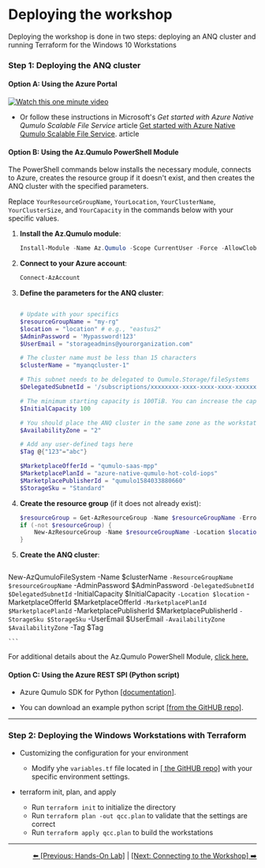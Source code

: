 # Deploying the workshop

Deploying the workshop is done in two steps: deploying an ANQ cluster and running Terraform for the Windows 10 Workstations

### Step 1: Deploying the ANQ cluster 

#### Option A: Using the Azure Portal

[![Watch this one minute video](https://img.youtube.com/vi/zJpUAZVAato/0.jpg)](https://www.youtube.com/watch?v=zJpUAZVAato)

- Or follow these instructions in Microsoft's *Get started with Azure Native Qumulo Scalable File Service* article [Get started with Azure Native Qumulo Scalable File Service](https://learn.microsoft.com/en-us/azure/partner-solutions/qumulo/qumulo-create).
 article 

#### Option B: Using the Az.Qumulo PowerShell Module

The PowerShell commands below installs the necessary module, connects to Azure, creates the resource group if it doesn't exist, and then creates the ANQ cluster with the specified parameters.

Replace `YourResourceGroupName`, `YourLocation`, `YourClusterName`, `YourClusterSize`, and `YourCapacity` in the commands below with your specific values. 

1. **Install the Az.Qumulo module**:
    ```powershell
    Install-Module -Name Az.Qumulo -Scope CurrentUser -Force -AllowClobber
    ```

2. **Connect to your Azure account**:
    ```powershell
    Connect-AzAccount
    ```

3. **Define the parameters for the ANQ cluster**:
    ```powershell
    
    # Update with your specifics
    $resourceGroupName = "my-rg"
    $location = "location" # e.g., "eastus2"
    $AdminPassword = 'Mypassword!123'
    $UserEmail = "storageadmins@yourorganization.com"

    # The cluster name must be less than 15 characters
    $clusterName = "myanqcluster-1"

    # This subnet needs to be delegated to Qumulo.Storage/fileSystems
    $DelegatedSubnetId = '/subscriptions/xxxxxxxx-xxxx-xxxx-xxxx-xxxxxxxxxxxx/resourceGroups/$resourceGroupName/providers/Microsoft.Network/virtualNetworks/myvnet/subnets/mysubnetname' 

    # The minimum starting capacity is 100TiB. You can increase the capacity non-disruptively to several hundres PiBs
    $InitialCapacity 100 

    # You should place the ANQ cluster in the same zone as the workstations for minimum network latency.
    $AvailabilityZone = "2"

    # Add any user-defined tags here
    $Tag @{"123"="abc"}

    $MarketplaceOfferId = "qumulo-saas-mpp" 
    $MarketplacePlanId = "azure-native-qumulo-hot-cold-iops" 
    $MarketplacePublisherId = "qumulo1584033880660"
    $StorageSku = "Standard"


    ```

4. **Create the resource group** (if it does not already exist):
    ```powershell
    $resourceGroup = Get-AzResourceGroup -Name $resourceGroupName -ErrorAction SilentlyContinue
    if (-not $resourceGroup) {
        New-AzResourceGroup -Name $resourceGroupName -Location $location
    }
    ```

5. **Create the ANQ cluster**:
    ```powershell
New-AzQumuloFileSystem -Name $clusterName `
    -ResourceGroupName $resourceGroupName `
    -AdminPassword $AdminPassword `
    -DelegatedSubnetId $DelegatedSubnetId `
    -InitialCapacity $InitialCapacity `
    -Location $location `
    -MarketplaceOfferId $MarketplaceOfferId `
    -MarketplacePlanId  $MarketplacePlanId `
    -MarketplacePublisherId  $MarketplacePublisherId  `
    -StorageSku $StorageSku `
    -UserEmail $UserEmail `
    -AvailabilityZone $AvailabilityZone `
    -Tag $Tag

    ```

For additional details about the Az.Qumulo PowerShell Module, [click here.](https://learn.microsoft.com/en-us/powershell/module/az.qumulo/?view=azps-12.0.0)



#### Option C: Using the Azure REST SPI (Python script)

- Azure Qumulo SDK for Python <a href="https://learn.microsoft.com/en-us/python/api/overview/azure/qumulo?view=azure-python">[documentation]</a>. 

- You can download an example python script <a href="create-anq-cluster.py">[from the GitHUB repo]</a>. 

---

### Step 2: Deploying the Windows Workstations with Terraform

- Customizing the configuration for your environment
   - Modify yhe `variables.tf` file located in <a href="https://github.com/Qumulo/QumuloCustomConnector/blob/main/workshop/terraform/variables.tf">[ the GitHUB repo]</a> with your specific environment settings.  

- terraform init, plan, and apply 
   - Run `terraform init` to initialize the directory
   - Run `terraform plan -out qcc.plan` to validate that the settings are correct
   - Run `terraform apply qcc.plan` to build the workstations 

---  

<div align="right">
  <a href="qcc-workshop-holstart.md">⬅️ [Previous: Hands-On Lab]</a> | <a href="qcc-workshop-connecting.md">[Next: Connecting to the Workshop] ➡️ </a>
</div>


